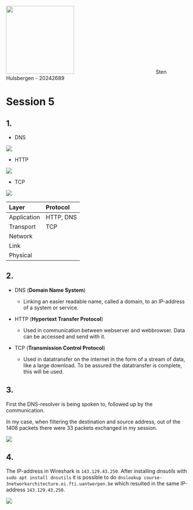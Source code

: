 <img src="file:///C:/Users/stenh/AppData/Roaming/marktext/images/2024-10-16-15-28-07-image.png" title="" alt="" width="186">                                                          Sten Hulsbergen - 20242689

# Session 5

## 1.

- DNS

![](C:\Users\stenh\AppData\Roaming\marktext\images\2024-10-30-14-44-37-image.png)

- HTTP

![](C:\Users\stenh\AppData\Roaming\marktext\images\2024-10-30-14-47-05-image.png)

- TCP

![](C:\Users\stenh\AppData\Roaming\marktext\images\2024-10-30-14-48-05-image.png)

| Layer       | Protocol  |
|:----------- |:--------- |
| Application | HTTP, DNS |
| Transport   | TCP       |
| Network     |           |
| Link        |           |
| Physical    |           |

## 2.

- DNS (**Domain Name System**)
  
  - Linking an easier readable name, called a domain, to an IP-address of a system or service.

- HTTP (**Hypertext Transfer Protocol**)
  
  - Used in communication between webserver and webbrowser. Data can be accessed and send with it.

- TCP (**Transmission Control Protocol**)
  
  - Used in datatransfer on the internet in the form of a stream of data, like a large download. To be assured the datatransfer is complete, this will be used.

## 3.

First the DNS-resolver is being spoken to, followed up by the communication.

In my case, when filtering the destination and source address, out of the 1408 packets there were 33 packets exchanged in my session.

![](C:\Users\stenh\AppData\Roaming\marktext\images\2024-10-30-14-55-17-image.png)

## 4.

The IP-address in Wireshark is `143.129.43.250`. After installing *dnsutils* with `sudo apt install dnsutils` it is possible to do `dnslookup course-3networkarchitecture.ei.fti.uantwerpen.be` which resulted in the same IP-address `143.129.43.250`.

![](C:\Users\stenh\AppData\Roaming\marktext\images\2024-10-30-15-03-29-image.png)
